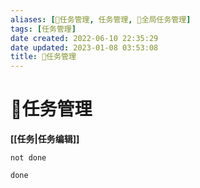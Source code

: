 ```yaml
---
aliases: [📅任务管理, 任务管理, 📅全局任务管理]
tags: [任务管理]
date created: 2022-06-10 22:35:29
date updated: 2023-01-08 03:53:08
title: 📅任务管理
---
```


# 📅任务管理

**[[任务|任务编辑]]**

```tasks
not done
```

```tasks
done
```

